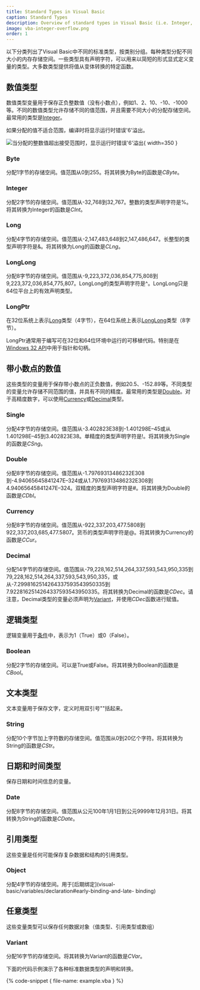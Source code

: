 ```yaml
---
title: Standard Types in Visual Basic
caption: Standard Types
description: Overview of standard types in Visual Basic (i.e. Integer, String, Double, Object etc.) in Visual Basic
image: vba-integer-overflow.png
order: 1
---
```

以下分类列出了Visual Basic中不同的标准类型，按类别分组。每种类型分配不同大小的内存存储空间。一些类型具有声明字符，可以用来以简短的形式显式定义变量的类型。大多数类型提供将值从变体转换的特定函数。

## 数值类型

数值类型变量用于保存正负整数值（没有小数点），例如1、2、10、-10、-1000等。不同的数值类型允许存储不同的值范围，并且需要不同大小的分配存储空间。最常用的类型是[Integer](#integer)。

如果分配的值不适合范围，编译时将显示运行时错误'6'溢出。

![当分配的整数值超出接受范围时，显示运行时错误'6'溢出](vba-integer-overflow.png){ width=350 }

### Byte
分配1字节的存储空间。值范围从0到255。将其转换为Byte的函数是*CByte*。

### Integer
分配2字节的存储空间。值范围从-32,768到32,767。整数的类型声明字符是%。将其转换为Integer的函数是*CInt*。

### Long
分配4字节的存储空间。值范围从-2,147,483,648到2,147,486,647。长整型的类型声明字符是&。将其转换为Long的函数是*CLng*。

### LongLong
分配8字节的存储空间。值范围从-9,223,372,036,854,775,808到9,223,372,036,854,775,807。LongLong的类型声明字符是^。LongLong只是64位平台上的有效声明类型。

### LongPtr
在32位系统上表示[Long](#long)类型（4字节），在64位系统上表示[LongLong](longlong)类型（8字节）。

LongPtr通常用于编写可在32位和64位环境中运行的可移植代码。特别是在[Windows 32 API](visual-basic/windows-api)中用于指针和句柄。

## 带小数点的数值

这些类型的变量用于保存带小数点的正负数值，例如20.5、-152.89等。不同类型的变量允许存储不同范围的值，并具有不同的精度。最常用的类型是[Double](double)。对于高精度数字，可以使用[Currency](currency)或[Decimal](decimal)类型。

### Single
分配4字节的存储空间。值范围从-3.402823E38到-1.401298E–45或从1.401298E–45到3.402823E38。单精度的类型声明字符是!。将其转换为Single的函数是*CSng*。

### Double
分配8字节的存储空间。值范围从-1.79769313486232E308到-4.94065645841247E–324或从1.79769313486232E308到4.94065645841247E–324。双精度的类型声明字符是#。将其转换为Double的函数是*CDbl*。

### Currency
分配8字节的存储空间。值范围从-922,337,203,477.5808到922,337,203,685,477.5807。货币的类型声明字符是@。将其转换为Currency的函数是*CCur*。

### Decimal
分配14字节的存储空间。值范围从-79,228,162,514,264,337,593,543,950,335到79,228,162,514,264,337,593,543,950,335，或从-7.2998162514264337593543950335到7.9228162514264337593543950335。将其转换为Decimal的函数是*CDec*。请注意，Decimal类型的变量必须声明为[Variant](visual-basic/variables/standard-types#variant)，并使用*CDec*函数进行赋值。

## 逻辑类型

逻辑变量用于[条件](visual-basic/conditions)中，表示为1（True）或0（False）。

### Boolean
分配2字节的存储空间。可以是True或False。将其转换为Boolean的函数是*CBool*。

## 文本类型

文本变量用于保存文字，定义时用双引号""括起来。

### String
分配10个字节加上字符数的存储空间。值范围从0到20亿个字符。将其转换为String的函数是*CStr*。

## 日期和时间类型

保存日期和时间信息的变量。

### Date
分配8字节的存储空间。值范围从公元100年1月1日到公元9999年12月31日。将其转换为String的函数是*CDate*。

## 引用类型

这些变量是任何可能保存复杂数据和结构的引用类型。

### Object
分配4字节的存储空间。用于[后期绑定](visual-basic/variables/declaration#early-binding-and-late- binding)

## 任意类型

这些变量类型可以保存任何数据对象（值类型、引用类型或数组）

### Variant
分配16字节的存储空间。将其转换为Variant的函数是*CVar*。

下面的代码示例演示了各种标准数据类型的声明和转换。

{% code-snippet { file-name: example.vba } %}
